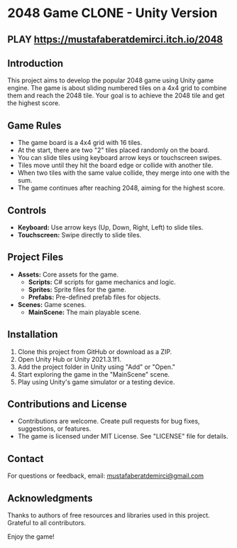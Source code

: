 # 2048 Game CLONE - Unity Version
## PLAY https://mustafaberatdemirci.itch.io/2048
## Introduction

This project aims to develop the popular 2048 game using Unity game engine. The game is about sliding numbered tiles on a 4x4 grid to combine them and reach the 2048 tile. Your goal is to achieve the 2048 tile and get the highest score.

## Game Rules

- The game board is a 4x4 grid with 16 tiles.
- At the start, there are two "2" tiles placed randomly on the board.
- You can slide tiles using keyboard arrow keys or touchscreen swipes.
- Tiles move until they hit the board edge or collide with another tile.
- When two tiles with the same value collide, they merge into one with the sum.
- The game continues after reaching 2048, aiming for the highest score.

## Controls

- **Keyboard:** Use arrow keys (Up, Down, Right, Left) to slide tiles.
- **Touchscreen:** Swipe directly to slide tiles.

## Project Files

- **Assets:** Core assets for the game.
  - **Scripts:** C# scripts for game mechanics and logic.
  - **Sprites:** Sprite files for the game.
  - **Prefabs:** Pre-defined prefab files for objects.
- **Scenes:** Game scenes.
  - **MainScene:** The main playable scene.

## Installation

1. Clone this project from GitHub or download as a ZIP.
2. Open Unity Hub or Unity 2021.3.1f1.
3. Add the project folder in Unity using "Add" or "Open."
4. Start exploring the game in the "MainScene" scene.
5. Play using Unity's game simulator or a testing device.

## Contributions and License

- Contributions are welcome. Create pull requests for bug fixes, suggestions, or features.
- The game is licensed under MIT License. See "LICENSE" file for details.

## Contact

For questions or feedback, email: mustafaberatdemirci@gmail.com

## Acknowledgments

Thanks to authors of free resources and libraries used in this project. Grateful to all contributors.

Enjoy the game!

